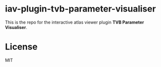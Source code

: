 # iav-plugin-tvb-parameter-visualiser

This is the repo for the interactive atlas viewer plugin __TVB Parameter Visualiser__. 

# License

MIT
